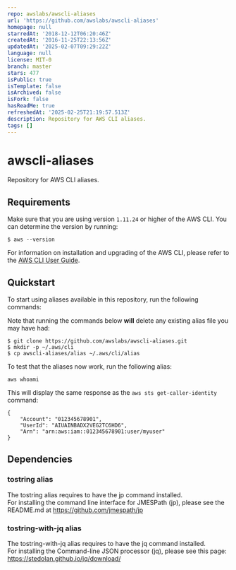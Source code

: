 ```yaml
---
repo: awslabs/awscli-aliases
url: 'https://github.com/awslabs/awscli-aliases'
homepage: null
starredAt: '2018-12-12T06:20:46Z'
createdAt: '2016-11-25T22:13:56Z'
updatedAt: '2025-02-07T09:29:22Z'
language: null
license: MIT-0
branch: master
stars: 477
isPublic: true
isTemplate: false
isArchived: false
isFork: false
hasReadMe: true
refreshedAt: '2025-02-25T21:19:57.513Z'
description: Repository for AWS CLI aliases.
tags: []
---
```


# awscli-aliases
Repository for AWS CLI aliases.

## Requirements

Make sure that you are using version ``1.11.24`` or higher of the AWS CLI.
You can determine the version by running:
```
$ aws --version
```

For information on installation and upgrading of the AWS CLI, please refer
to the [AWS CLI User Guide](http://docs.aws.amazon.com/cli/latest/userguide/installing.html).


## Quickstart

To start using aliases available in this repository, run the following
commands:

Note that running the commands below **will** delete any existing alias
file you may have had:

```
$ git clone https://github.com/awslabs/awscli-aliases.git
$ mkdir -p ~/.aws/cli
$ cp awscli-aliases/alias ~/.aws/cli/alias
```

To test that the aliases now work, run the following alias:
```
aws whoami
```

This will display the same response as the ``aws sts get-caller-identity``
command:
```
{
    "Account": "012345678901",
    "UserId": "AIUAINBADX2VEG2TC6HD6",
    "Arn": "arn:aws:iam::012345678901:user/myuser"
}
```

## Dependencies

### tostring alias
The tostring alias requires to have the jp command installed.  
For installing the command line interface for JMESPath (jp), please see the README.md at https://github.com/jmespath/jp

### tostring-with-jq alias
The tostring-with-jq alias requires to have the jq command installed.  
For installing the Command-line JSON processor (jq), please see this page: https://stedolan.github.io/jq/download/
